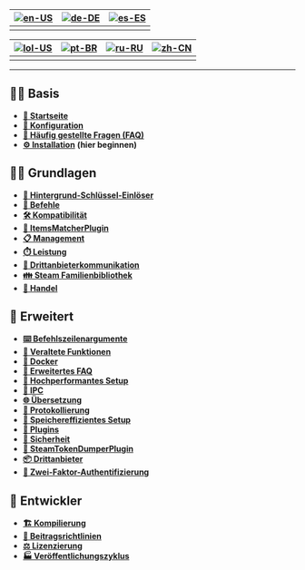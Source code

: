 | [![en-US](https://raw.githubusercontent.com/hjnilsson/country-flags/master/png100px/us.png)](https://github.com/JustArchiNET/ArchiSteamFarm/wiki/Home) | [![de-DE](https://raw.githubusercontent.com/hjnilsson/country-flags/master/png100px/de.png)](https://github.com/JustArchiNET/ArchiSteamFarm/wiki/Home-de-DE) | [![es-ES](https://raw.githubusercontent.com/hjnilsson/country-flags/master/png100px/es.png)](https://github.com/JustArchiNET/ArchiSteamFarm/wiki/Home-es-ES) |
| ------------------------------------------------------------------------------------------------------------------------------------------------------ | ------------------------------------------------------------------------------------------------------------------------------------------------------------ | ------------------------------------------------------------------------------------------------------------------------------------------------------------ |
|                                                                                                                                                        |                                                                                                                                                              |                                                                                                                                                              |

| [![lol-US](https://raw.githubusercontent.com/JustArchiNET/ArchiSteamFarm/main/resources/lol-US.png)](https://github.com/JustArchiNET/ArchiSteamFarm/wiki/Home-lol-US) | [![pt-BR](https://raw.githubusercontent.com/hjnilsson/country-flags/master/png100px/br.png)](https://github.com/JustArchiNET/ArchiSteamFarm/wiki/Home-pt-BR) | [![ru-RU](https://raw.githubusercontent.com/hjnilsson/country-flags/master/png100px/ru.png)](https://github.com/JustArchiNET/ArchiSteamFarm/wiki/Home-ru-RU) | [![zh-CN](https://raw.githubusercontent.com/hjnilsson/country-flags/master/png100px/cn.png)](https://github.com/JustArchiNET/ArchiSteamFarm/wiki/Home-zh-CN) |
| --------------------------------------------------------------------------------------------------------------------------------------------------------------------- | ------------------------------------------------------------------------------------------------------------------------------------------------------------ | ------------------------------------------------------------------------------------------------------------------------------------------------------------ | ------------------------------------------------------------------------------------------------------------------------------------------------------------ |
|                                                                                                                                                                       |                                                                                                                                                              |                                                                                                                                                              |                                                                                                                                                              |

***

## 👨‍🏫 Basis

* **[🏡 Startseite](https://github.com/JustArchiNET/ArchiSteamFarm/wiki/Home-de-DE)**
* **[🔧 Konfiguration](https://github.com/JustArchiNET/ArchiSteamFarm/wiki/Configuration-de-DE)**
* **[💬 Häufig gestellte Fragen (FAQ)](https://github.com/JustArchiNET/ArchiSteamFarm/wiki/FAQ-de-DE)**
* **[⚙️ Installation](https://github.com/JustArchiNET/ArchiSteamFarm/wiki/Setting-up-de-DE)** **(hier beginnen)**


## 👨‍🎓️ Grundlagen

* **[👥 Hintergrund-Schlüssel-Einlöser](https://github.com/JustArchiNET/ArchiSteamFarm/wiki/Background-games-redeemer-de-DE)**
* **[📢 Befehle](https://github.com/JustArchiNET/ArchiSteamFarm/wiki/Commands-de-DE)**
* **[🛠️ Kompatibilität](https://github.com/JustArchiNET/ArchiSteamFarm/wiki/Compatibility-de-DE)**
* **[🧩 ItemsMatcherPlugin](https://github.com/JustArchiNET/ArchiSteamFarm/wiki/ItemsMatcherPlugin)**
* **[📋 Management](https://github.com/JustArchiNET/ArchiSteamFarm/wiki/Management)**
* **[⏱️ Leistung](https://github.com/JustArchiNET/ArchiSteamFarm/wiki/Performance)**
* **[📡 Drittanbieterkommunikation](https://github.com/JustArchiNET/ArchiSteamFarm/wiki/Remote-communication)**
* **[👪 Steam Familienbibliothek](https://github.com/JustArchiNET/ArchiSteamFarm/wiki/Steam-Family-Sharing)**
* **[🔄 Handel](https://github.com/JustArchiNET/ArchiSteamFarm/wiki/Trading)**


## 🧙 Erweitert

* **[⌨️ Befehlszeilenargumente](https://github.com/JustArchiNET/ArchiSteamFarm/wiki/Command-line-arguments-de-DE)**
* **[🚧 Veraltete Funktionen](https://github.com/JustArchiNET/ArchiSteamFarm/wiki/Deprecation-de-DE)**
* **[🐳 Docker](https://github.com/JustArchiNET/ArchiSteamFarm/wiki/Docker-de-DE)**
* **[🤔 Erweitertes FAQ](https://github.com/JustArchiNET/ArchiSteamFarm/wiki/Extended-FAQ-de-DE)**
* **[🚀 Hochperformantes Setup](https://github.com/JustArchiNET/ArchiSteamFarm/wiki/High-performance-setup-de-DE)**
* **[🔗 IPC](https://github.com/JustArchiNET/ArchiSteamFarm/wiki/IPC-de-DE)**
* **[🌐 Übersetzung](https://github.com/JustArchiNET/ArchiSteamFarm/wiki/Localization)**
* **[📝 Protokollierung](https://github.com/JustArchiNET/ArchiSteamFarm/wiki/Logging)**
* **[💾 Speichereffizientes Setup](https://github.com/JustArchiNET/ArchiSteamFarm/wiki/Low-memory-setup)**
* **[🔌 Plugins](https://github.com/JustArchiNET/ArchiSteamFarm/wiki/Plugins)**
* **[🔐 Sicherheit](https://github.com/JustArchiNET/ArchiSteamFarm/wiki/Security)**
* **[🧩 SteamTokenDumperPlugin](https://github.com/JustArchiNET/ArchiSteamFarm/wiki/SteamTokenDumperPlugin)**
* **[📦 Drittanbieter](https://github.com/JustArchiNET/ArchiSteamFarm/wiki/Third-party)**
* **[📵 Zwei-Faktor-Authentifizierung](https://github.com/JustArchiNET/ArchiSteamFarm/wiki/Two-factor-authentication)**


## 👷 Entwickler

* **[🏗️ Kompilierung](https://github.com/JustArchiNET/ArchiSteamFarm/wiki/Compilation-de-DE)**
* **[🤝 Beitragsrichtlinien](https://github.com/JustArchiNET/ArchiSteamFarm/blob/main/.github/CONTRIBUTING.md)**
* **[⚖️ Li­zen­zie­rung](https://github.com/JustArchiNET/ArchiSteamFarm/wiki/License-de-DE)**
* **[🏭 Veröffentlichungszyklus](https://github.com/JustArchiNET/ArchiSteamFarm/wiki/Release-cycle-de-DE)**